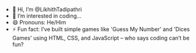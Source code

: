 - 👋 Hi, I’m @LikhithTadipathri
- 👀 I’m interested in coding...
- 😄 Pronouns: He/Him
- ⚡ Fun fact: I’ve built simple games like 'Guess My Number' and 'Dices Games' using HTML, CSS, and JavaScript – who says coding can’t be fun? 

<!---
LikhithTadipathri/LikhithTadipathri is a ✨ special ✨ repository because its `README.md` (this file) appears on your GitHub profile.
You can click the Preview link to take a look at your changes.
--->
